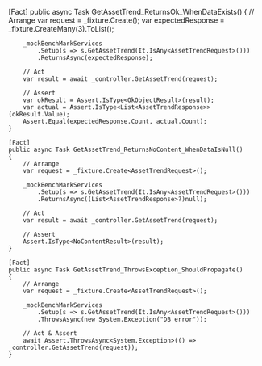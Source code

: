 [Fact]
    public async Task GetAssetTrend_ReturnsOk_WhenDataExists()
    {
        // Arrange
        var request = _fixture.Create<AssetTrendRequest>();
        var expectedResponse = _fixture.CreateMany<AssetTrendResponse>(3).ToList();

        _mockBenchMarkServices
            .Setup(s => s.GetAssetTrend(It.IsAny<AssetTrendRequest>()))
            .ReturnsAsync(expectedResponse);

        // Act
        var result = await _controller.GetAssetTrend(request);

        // Assert
        var okResult = Assert.IsType<OkObjectResult>(result);
        var actual = Assert.IsType<List<AssetTrendResponse>>(okResult.Value);
        Assert.Equal(expectedResponse.Count, actual.Count);
    }

    [Fact]
    public async Task GetAssetTrend_ReturnsNoContent_WhenDataIsNull()
    {
        // Arrange
        var request = _fixture.Create<AssetTrendRequest>();

        _mockBenchMarkServices
            .Setup(s => s.GetAssetTrend(It.IsAny<AssetTrendRequest>()))
            .ReturnsAsync((List<AssetTrendResponse>?)null);

        // Act
        var result = await _controller.GetAssetTrend(request);

        // Assert
        Assert.IsType<NoContentResult>(result);
    }

    [Fact]
    public async Task GetAssetTrend_ThrowsException_ShouldPropagate()
    {
        // Arrange
        var request = _fixture.Create<AssetTrendRequest>();

        _mockBenchMarkServices
            .Setup(s => s.GetAssetTrend(It.IsAny<AssetTrendRequest>()))
            .ThrowsAsync(new System.Exception("DB error"));

        // Act & Assert
        await Assert.ThrowsAsync<System.Exception>(() => _controller.GetAssetTrend(request));
    }

